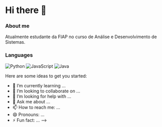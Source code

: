 # Hi there 👋

### About me
  Atualmente estudante da FIAP no curso de Análise e Desenvolvimento de Sistemas.
  
### Languages
  ![Python](https://img.shields.io/badge/python-3670A0?style=flat-square&logo=python&logoColor=ffdd54)
  ![JavaScript](https://img.shields.io/badge/javascript-%23323330.svg?style=flat-square&logo=javascript&logoColor=%23F7DF1E)
  ![Java](https://img.shields.io/badge/java-%23ED8B00.svg?style=flat-badge&logo=java&logoColor=white)



Here are some ideas to get you started:

- 🌱 I’m currently learning ...
- 👯 I’m looking to collaborate on ...
- 🤔 I’m looking for help with ...
- 💬 Ask me about ...
- 📫 How to reach me: ...
- 😄 Pronouns: ...
- ⚡ Fun fact: ...
-->

